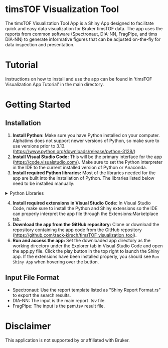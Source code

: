 # timsTOF Visualization Tool
The timsTOF Visualization Tool App is a Shiny App designed to facilitate quick and easy data visualization for Bruker timsTOF data. The app uses the reports from common software (Spectronaut, DIA-NN, FragPipe, and tims DIA-NN) to generate informative figures that can be adjusted on-the-fly for data inspection and presentation. 

# Tutorial
Instructions on how to install and use the app can be found in 'timsTOF Visualization App Tutorial' in the main directory.

# Getting Started
## Installation
1. **Install Python:** Make sure you have Python installed on your computer. Alphatims does not support newer versions of Python, so make sure to use versions prior to 3.13. (<https://www.python.org/downloads/release/python-3128/>)
2. **Install Visual Studio Code:** This will be the primary interface for the app (<https://code.visualstudio.com/>). Make sure to set the Python interpreter in the IDE to the current installed version of Python or Anaconda.
3. **Install required Python libraries:** Most of the libraries needed for the app are built into the installation of Python. The libraries listed below need to be installed manually:

<details>
  
<summary>Python Libraries</summary>

  #### Note: When installing Python libraries, make sure that the installation is under the selected Python interpreter in Visual Studio Code (e.g. if Anaconda is used as the Python interpreter, perform the installations in a Conda powershell prompt).
  #### Each library can be installed in a powershell terminal by typing `pip install {library}`.
  #### Alternatively, make sure the requirements.txt file is in the same directory as the app.py and use `py -m pip install -r requirements.txt` to bulk-install all the nececssary libraries
  - alphatims
  - colorcet
  - faicons
  - hvplot
  - matplotlib-venn
  - pyarrow
  - scikit-learn
  - shiny
  - shinyswatch
  - upsetplot

</details>

4. **Install required extensions in Visual Studio Code:** In Visual Studio Code, make sure to install the Python and Shiny extensions so the IDE can properly interpret the app file through the Extensions:Marketplace tab.
5. **Download the app from the GitHub repository:** Clone or download the repository containing the app code from the GitHub repository (<https://github.com/zack-kirsch/timsTOF_visualization_tool>).
6. **Run and access the app:** Set the downloaded app directory as the working directory under the Explorer tab in Visual Studio Code and open the app.py file. Click the play button in the top right to launch the Shiny app. If the extensions have been installed properly, you should see `Run Shiny App` when hovering over the button.

## Input File Format
- Spectronaut: Use the report template listed as "Shiny Report Format.rs" to export the search results.
- DIA-NN: The input is the main report .tsv file.
- FragPipe: The input is the psm.tsv result file.

# Disclaimer
This application is not supported by or affiliated with Bruker.
